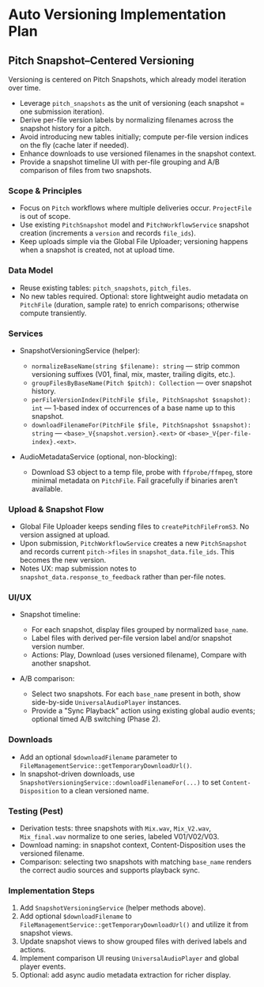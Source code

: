 # Auto Versioning Implementation Plan

## Pitch Snapshot–Centered Versioning

Versioning is centered on Pitch Snapshots, which already model iteration over time.

- Leverage `pitch_snapshots` as the unit of versioning (each snapshot = one submission iteration).
- Derive per-file version labels by normalizing filenames across the snapshot history for a pitch.
- Avoid introducing new tables initially; compute per-file version indices on the fly (cache later if needed).
- Enhance downloads to use versioned filenames in the snapshot context.
- Provide a snapshot timeline UI with per-file grouping and A/B comparison of files from two snapshots.

### Scope & Principles

- Focus on `Pitch` workflows where multiple deliveries occur. `ProjectFile` is out of scope.
- Use existing `PitchSnapshot` model and `PitchWorkflowService` snapshot creation (increments a `version` and records `file_ids`).
- Keep uploads simple via the Global File Uploader; versioning happens when a snapshot is created, not at upload time.

### Data Model

- Reuse existing tables: `pitch_snapshots`, `pitch_files`.
- No new tables required. Optional: store lightweight audio metadata on `PitchFile` (duration, sample rate) to enrich comparisons; otherwise compute transiently.

### Services

- SnapshotVersioningService (helper):
  - `normalizeBaseName(string $filename): string` — strip common versioning suffixes (V01, final, mix, master, trailing digits, etc.).
  - `groupFilesByBaseName(Pitch $pitch): Collection` — over snapshot history.
  - `perFileVersionIndex(PitchFile $file, PitchSnapshot $snapshot): int` — 1-based index of occurrences of a base name up to this snapshot.
  - `downloadFilenameFor(PitchFile $file, PitchSnapshot $snapshot): string` — `<base>_V{snapshot.version}.<ext>` or `<base>_V{per-file-index}.<ext>`.

- AudioMetadataService (optional, non-blocking):
  - Download S3 object to a temp file, probe with `ffprobe/ffmpeg`, store minimal metadata on `PitchFile`. Fail gracefully if binaries aren’t available.

### Upload & Snapshot Flow

- Global File Uploader keeps sending files to `createPitchFileFromS3`. No version assigned at upload.
- Upon submission, `PitchWorkflowService` creates a new `PitchSnapshot` and records current `pitch->files` in `snapshot_data.file_ids`. This becomes the new version.
- Notes UX: map submission notes to `snapshot_data.response_to_feedback` rather than per-file notes.

### UI/UX

- Snapshot timeline:
  - For each snapshot, display files grouped by normalized `base_name`.
  - Label files with derived per-file version label and/or snapshot version number.
  - Actions: Play, Download (uses versioned filename), Compare with another snapshot.

- A/B comparison:
  - Select two snapshots. For each `base_name` present in both, show side-by-side `UniversalAudioPlayer` instances.
  - Provide a "Sync Playback" action using existing global audio events; optional timed A/B switching (Phase 2).

### Downloads

- Add an optional `$downloadFilename` parameter to `FileManagementService::getTemporaryDownloadUrl()`.
- In snapshot-driven downloads, use `SnapshotVersioningService::downloadFilenameFor(...)` to set `Content-Disposition` to a clean versioned name.

### Testing (Pest)

- Derivation tests: three snapshots with `Mix.wav`, `Mix_V2.wav`, `Mix_final.wav` normalize to one series, labeled V01/V02/V03.
- Download naming: in snapshot context, Content-Disposition uses the versioned filename.
- Comparison: selecting two snapshots with matching `base_name` renders the correct audio sources and supports playback sync.

### Implementation Steps

1. Add `SnapshotVersioningService` (helper methods above).
2. Add optional `$downloadFilename` to `FileManagementService::getTemporaryDownloadUrl()` and utilize it from snapshot views.
3. Update snapshot views to show grouped files with derived labels and actions.
4. Implement comparison UI reusing `UniversalAudioPlayer` and global player events.
5. Optional: add async audio metadata extraction for richer display.











